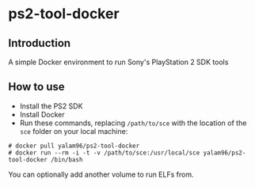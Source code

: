 # ps2-tool-docker
## Introduction
A simple Docker environment to run Sony's PlayStation 2 SDK tools

## How to use
- Install the PS2 SDK
- Install Docker
- Run these commands, replacing `/path/to/sce` with the location of the `sce` folder on your local machine:

```
# docker pull yalam96/ps2-tool-docker
# docker run --rm -i -t -v /path/to/sce:/usr/local/sce yalam96/ps2-tool-docker /bin/bash
```
You can optionally add another volume to run ELFs from.
